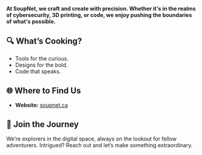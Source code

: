 #### At SoupNet, we craft and create with precision. Whether it's in the realms of cybersecurity, 3D printing, or code, we enjoy pushing the boundaries of what's possible.

## 🔍 What’s Cooking?

- Tools for the curious.
- Designs for the bold.
- Code that speaks.

## 🌐 Where to Find Us

- **Website:** [soupnet.ca](https://soupnet.ca)

## 🚀 Join the Journey

We’re explorers in the digital space, always on the lookout for fellow adventurers. Intrigued? Reach out and let’s make something extraordinary.

